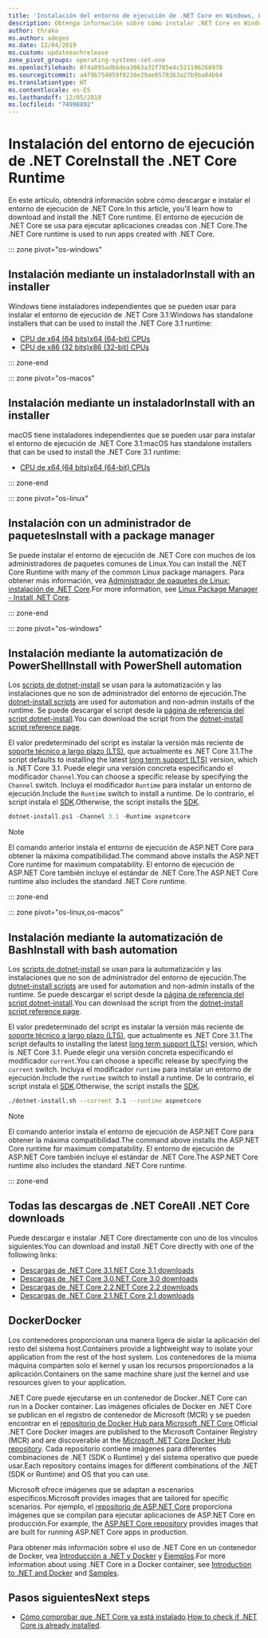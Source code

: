 ```yaml
---
title: 'Instalación del entorno de ejecución de .NET Core en Windows, Linux y macOS: .NET Core'
description: Obtenga información sobre cómo instalar .NET Core en Windows, Linux y macOS. Descubra las dependencias necesarias para ejecutar aplicaciones de .NET Core.
author: thraka
ms.author: adegeo
ms.date: 12/04/2019
ms.custom: updateeachrelease
zone_pivot_groups: operating-systems-set-one
ms.openlocfilehash: 8f4a895ad66dea3063a32f785e4c521196266978
ms.sourcegitcommit: a4f9b754059f0210e29ae0578363a27b9ba84b64
ms.translationtype: HT
ms.contentlocale: es-ES
ms.lasthandoff: 12/05/2019
ms.locfileid: "74998892"
---
```

# <a name="install-the-net-core-runtime"></a><span data-ttu-id="4baea-104">Instalación del entorno de ejecución de .NET Core</span><span class="sxs-lookup"><span data-stu-id="4baea-104">Install the .NET Core Runtime</span></span>

<span data-ttu-id="4baea-105">En este artículo, obtendrá información sobre cómo descargar e instalar el entorno de ejecución de .NET Core.</span><span class="sxs-lookup"><span data-stu-id="4baea-105">In this article, you'll learn how to download and install the .NET Core runtime.</span></span> <span data-ttu-id="4baea-106">El entorno de ejecución de .NET Core se usa para ejecutar aplicaciones creadas con .NET Core.</span><span class="sxs-lookup"><span data-stu-id="4baea-106">The .NET Core runtime is used to run apps created with .NET Core.</span></span>

::: zone pivot="os-windows"

## <a name="install-with-an-installer"></a><span data-ttu-id="4baea-107">Instalación mediante un instalador</span><span class="sxs-lookup"><span data-stu-id="4baea-107">Install with an installer</span></span>

<span data-ttu-id="4baea-108">Windows tiene instaladores independientes que se pueden usar para instalar el entorno de ejecución de .NET Core 3.1:</span><span class="sxs-lookup"><span data-stu-id="4baea-108">Windows has standalone installers that can be used to install the .NET Core 3.1 runtime:</span></span>

- [<span data-ttu-id="4baea-109">CPU de x64 (64 bits)</span><span class="sxs-lookup"><span data-stu-id="4baea-109">x64 (64-bit) CPUs</span></span>](https://dotnet.microsoft.com/download/dotnet-core/3.1)
- [<span data-ttu-id="4baea-110">CPU de x86 (32 bits)</span><span class="sxs-lookup"><span data-stu-id="4baea-110">x86 (32-bit) CPUs</span></span>](https://dotnet.microsoft.com/download/dotnet-core/3.1)

::: zone-end

::: zone pivot="os-macos"

## <a name="install-with-an-installer"></a><span data-ttu-id="4baea-111">Instalación mediante un instalador</span><span class="sxs-lookup"><span data-stu-id="4baea-111">Install with an installer</span></span>

<span data-ttu-id="4baea-112">macOS tiene instaladores independientes que se pueden usar para instalar el entorno de ejecución de .NET Core 3.1:</span><span class="sxs-lookup"><span data-stu-id="4baea-112">macOS has standalone installers that can be used to install the .NET Core 3.1 runtime:</span></span>

- [<span data-ttu-id="4baea-113">CPU de x64 (64 bits)</span><span class="sxs-lookup"><span data-stu-id="4baea-113">x64 (64-bit) CPUs</span></span>](https://dotnet.microsoft.com/download/dotnet-core/3.1)

::: zone-end

::: zone pivot="os-linux"

## <a name="install-with-a-package-manager"></a><span data-ttu-id="4baea-114">Instalación con un administrador de paquetes</span><span class="sxs-lookup"><span data-stu-id="4baea-114">Install with a package manager</span></span>

<span data-ttu-id="4baea-115">Se puede instalar el entorno de ejecución de .NET Core con muchos de los administradores de paquetes comunes de Linux.</span><span class="sxs-lookup"><span data-stu-id="4baea-115">You can install the .NET Core Runtime with many of the common Linux package managers.</span></span> <span data-ttu-id="4baea-116">Para obtener más información, vea [Administrador de paquetes de Linux: instalación de .NET Core](linux-package-manager-rhel7.md).</span><span class="sxs-lookup"><span data-stu-id="4baea-116">For more information, see [Linux Package Manager - Install .NET Core](linux-package-manager-rhel7.md).</span></span>

::: zone-end

::: zone pivot="os-windows"

## <a name="install-with-powershell-automation"></a><span data-ttu-id="4baea-117">Instalación mediante la automatización de PowerShell</span><span class="sxs-lookup"><span data-stu-id="4baea-117">Install with PowerShell automation</span></span>

<span data-ttu-id="4baea-118">Los [scripts de dotnet-install](../tools/dotnet-install-script.md) se usan para la automatización y las instalaciones que no son de administrador del entorno de ejecución.</span><span class="sxs-lookup"><span data-stu-id="4baea-118">The [dotnet-install scripts](../tools/dotnet-install-script.md) are used for automation and non-admin installs of the runtime.</span></span> <span data-ttu-id="4baea-119">Se puede descargar el script desde la [página de referencia del script dotnet-install](../tools/dotnet-install-script.md).</span><span class="sxs-lookup"><span data-stu-id="4baea-119">You can download the script from the [dotnet-install script reference page](../tools/dotnet-install-script.md).</span></span>

<span data-ttu-id="4baea-120">El valor predeterminado del script es instalar la versión más reciente de [soporte técnico a largo plazo (LTS)](https://dotnet.microsoft.com/platform/support/policy/dotnet-core), que actualmente es .NET Core 3.1.</span><span class="sxs-lookup"><span data-stu-id="4baea-120">The script defaults to installing the latest [long term support (LTS)](https://dotnet.microsoft.com/platform/support/policy/dotnet-core) version, which is .NET Core 3.1.</span></span> <span data-ttu-id="4baea-121">Puede elegir una versión concreta especificando el modificador `Channel`.</span><span class="sxs-lookup"><span data-stu-id="4baea-121">You can choose a specific release by specifying the `Channel` switch.</span></span> <span data-ttu-id="4baea-122">Incluya el modificador `Runtime` para instalar un entorno de ejecución.</span><span class="sxs-lookup"><span data-stu-id="4baea-122">Include the `Runtime` switch to install a runtime.</span></span> <span data-ttu-id="4baea-123">De lo contrario, el script instala el [SDK](sdk.md).</span><span class="sxs-lookup"><span data-stu-id="4baea-123">Otherwise, the script installs the [SDK](sdk.md).</span></span>

```powershell
dotnet-install.ps1 -Channel 3.1 -Runtime aspnetcore
```

> [!NOTE]
> <span data-ttu-id="4baea-124">El comando anterior instala el entorno de ejecución de ASP.NET Core para obtener la máxima compatibilidad.</span><span class="sxs-lookup"><span data-stu-id="4baea-124">The command above installs the ASP.NET Core runtime for maximum compatability.</span></span> <span data-ttu-id="4baea-125">El entorno de ejecución de ASP.NET Core también incluye el estándar de .NET Core.</span><span class="sxs-lookup"><span data-stu-id="4baea-125">The ASP.NET Core runtime also includes the standard .NET Core runtime.</span></span>

::: zone-end

::: zone pivot="os-linux,os-macos"

## <a name="install-with-bash-automation"></a><span data-ttu-id="4baea-126">Instalación mediante la automatización de Bash</span><span class="sxs-lookup"><span data-stu-id="4baea-126">Install with bash automation</span></span>

<span data-ttu-id="4baea-127">Los [scripts de dotnet-install](../tools/dotnet-install-script.md) se usan para la automatización y las instalaciones que no son de administrador del entorno de ejecución.</span><span class="sxs-lookup"><span data-stu-id="4baea-127">The [dotnet-install scripts](../tools/dotnet-install-script.md) are used for automation and non-admin installs of the runtime.</span></span> <span data-ttu-id="4baea-128">Se puede descargar el script desde la [página de referencia del script dotnet-install](../tools/dotnet-install-script.md).</span><span class="sxs-lookup"><span data-stu-id="4baea-128">You can download the script from the [dotnet-install script reference page](../tools/dotnet-install-script.md).</span></span>

<span data-ttu-id="4baea-129">El valor predeterminado del script es instalar la versión más reciente de [soporte técnico a largo plazo (LTS)](https://dotnet.microsoft.com/platform/support/policy/dotnet-core), que actualmente es .NET Core 3.1.</span><span class="sxs-lookup"><span data-stu-id="4baea-129">The script defaults to installing the latest [long term support (LTS)](https://dotnet.microsoft.com/platform/support/policy/dotnet-core) version, which is .NET Core 3.1.</span></span> <span data-ttu-id="4baea-130">Puede elegir una versión concreta especificando el modificador `current`.</span><span class="sxs-lookup"><span data-stu-id="4baea-130">You can choose a specific release by specifying the `current` switch.</span></span> <span data-ttu-id="4baea-131">Incluya el modificador `runtime` para instalar un entorno de ejecución.</span><span class="sxs-lookup"><span data-stu-id="4baea-131">Include the `runtime` switch to install a runtime.</span></span> <span data-ttu-id="4baea-132">De lo contrario, el script instala el [SDK](sdk.md).</span><span class="sxs-lookup"><span data-stu-id="4baea-132">Otherwise, the script installs the [SDK](sdk.md).</span></span>

```bash
./dotnet-install.sh --current 3.1 --runtime aspnetcore
```

> [!NOTE]
> <span data-ttu-id="4baea-133">El comando anterior instala el entorno de ejecución de ASP.NET Core para obtener la máxima compatibilidad.</span><span class="sxs-lookup"><span data-stu-id="4baea-133">The command above installs the ASP.NET Core runtime for maximum compatability.</span></span> <span data-ttu-id="4baea-134">El entorno de ejecución de ASP.NET Core también incluye el estándar de .NET Core.</span><span class="sxs-lookup"><span data-stu-id="4baea-134">The ASP.NET Core runtime also includes the standard .NET Core runtime.</span></span>

::: zone-end

## <a name="all-net-core-downloads"></a><span data-ttu-id="4baea-135">Todas las descargas de .NET Core</span><span class="sxs-lookup"><span data-stu-id="4baea-135">All .NET Core downloads</span></span>

<span data-ttu-id="4baea-136">Puede descargar e instalar .NET Core directamente con uno de los vínculos siguientes:</span><span class="sxs-lookup"><span data-stu-id="4baea-136">You can download and install .NET Core directly with one of the following links:</span></span>

- [<span data-ttu-id="4baea-137">Descargas de .NET Core 3.1</span><span class="sxs-lookup"><span data-stu-id="4baea-137">.NET Core 3.1 downloads</span></span>](https://dotnet.microsoft.com/download/dotnet-core/3.1)
- [<span data-ttu-id="4baea-138">Descargas de .NET Core 3.0</span><span class="sxs-lookup"><span data-stu-id="4baea-138">.NET Core 3.0 downloads</span></span>](https://dotnet.microsoft.com/download/dotnet-core/3.0)
- [<span data-ttu-id="4baea-139">Descargas de .NET Core 2.2</span><span class="sxs-lookup"><span data-stu-id="4baea-139">.NET Core 2.2 downloads</span></span>](https://dotnet.microsoft.com/download/dotnet-core/2.2)
- [<span data-ttu-id="4baea-140">Descargas de .NET Core 2.1</span><span class="sxs-lookup"><span data-stu-id="4baea-140">.NET Core 2.1 downloads</span></span>](https://dotnet.microsoft.com/download/dotnet-core/2.1)

## <a name="docker"></a><span data-ttu-id="4baea-141">Docker</span><span class="sxs-lookup"><span data-stu-id="4baea-141">Docker</span></span>

<span data-ttu-id="4baea-142">Los contenedores proporcionan una manera ligera de aislar la aplicación del resto del sistema host.</span><span class="sxs-lookup"><span data-stu-id="4baea-142">Containers provide a lightweight way to isolate your application from the rest of the host system.</span></span> <span data-ttu-id="4baea-143">Los contenedores de la misma máquina comparten solo el kernel y usan los recursos proporcionados a la aplicación.</span><span class="sxs-lookup"><span data-stu-id="4baea-143">Containers on the same machine share just the kernel and use resources given to your application.</span></span>

<span data-ttu-id="4baea-144">.NET Core puede ejecutarse en un contenedor de Docker.</span><span class="sxs-lookup"><span data-stu-id="4baea-144">.NET Core can run in a Docker container.</span></span> <span data-ttu-id="4baea-145">Las imágenes oficiales de Docker en .NET Core se publican en el registro de contenedor de Microsoft (MCR) y se pueden encontrar en el [repositorio de Docker Hub para Microsoft .NET Core](https://hub.docker.com/_/microsoft-dotnet-core/).</span><span class="sxs-lookup"><span data-stu-id="4baea-145">Official .NET Core Docker images are published to the Microsoft Container Registry (MCR) and are discoverable at the [Microsoft .NET Core Docker Hub repository](https://hub.docker.com/_/microsoft-dotnet-core/).</span></span> <span data-ttu-id="4baea-146">Cada repositorio contiene imágenes para diferentes combinaciones de .NET (SDK o Runtime) y del sistema operativo que puede usar.</span><span class="sxs-lookup"><span data-stu-id="4baea-146">Each repository contains images for different combinations of the .NET (SDK or Runtime) and OS that you can use.</span></span>

<span data-ttu-id="4baea-147">Microsoft ofrece imágenes que se adaptan a escenarios específicos.</span><span class="sxs-lookup"><span data-stu-id="4baea-147">Microsoft provides images that are tailored for specific scenarios.</span></span> <span data-ttu-id="4baea-148">Por ejemplo, el [repositorio de ASP.NET Core](https://hub.docker.com/_/microsoft-dotnet-core-aspnet/) proporciona imágenes que se compilan para ejecutar aplicaciones de ASP.NET Core en producción.</span><span class="sxs-lookup"><span data-stu-id="4baea-148">For example, the [ASP.NET Core repository](https://hub.docker.com/_/microsoft-dotnet-core-aspnet/) provides images that are built for running ASP.NET Core apps in production.</span></span>

<span data-ttu-id="4baea-149">Para obtener más información sobre el uso de .NET Core en un contenedor de Docker, vea [Introducción a .NET y Docker](../docker/introduction.md) y [Ejemplos](https://github.com/dotnet/dotnet-docker/blob/master/samples/README.md).</span><span class="sxs-lookup"><span data-stu-id="4baea-149">For more information about using .NET Core in a Docker container, see [Introduction to .NET and Docker](../docker/introduction.md) and [Samples](https://github.com/dotnet/dotnet-docker/blob/master/samples/README.md).</span></span>

## <a name="next-steps"></a><span data-ttu-id="4baea-150">Pasos siguientes</span><span class="sxs-lookup"><span data-stu-id="4baea-150">Next steps</span></span>

- <span data-ttu-id="4baea-151">[Cómo comprobar que .NET Core ya está instalado](how-to-detect-installed-versions.md).</span><span class="sxs-lookup"><span data-stu-id="4baea-151">[How to check if .NET Core is already installed](how-to-detect-installed-versions.md).</span></span>
